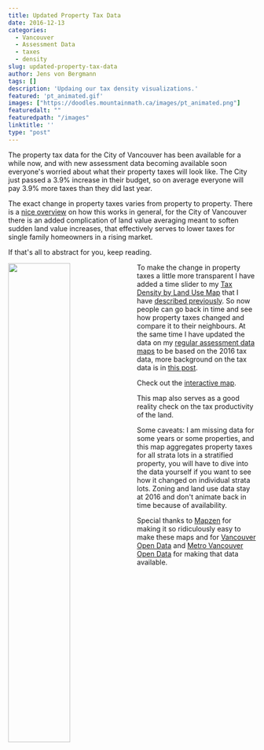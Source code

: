 ```yaml
---
title: Updated Property Tax Data
date: 2016-12-13
categories:
  - Vancouver
  - Assessment Data
  - taxes
  - density
slug: updated-property-tax-data
author: Jens von Bergmann
tags: []
description: 'Updaing our tax density visualizations.'
featured: 'pt_animated.gif'
images: ["https://doodles.mountainmath.ca/images/pt_animated.png"]
featuredalt: ""
featuredpath: "/images"
linktitle: ''
type: "post"
---
```

The property tax data for the City of Vancouver has been available for a while now, and with new assessment data becoming
available soon everyone's worried about what their property taxes will look like. The City just passed a 3.9% increase
in their budget, so on average everyone will pay 3.9% more taxes than they did last year.

The exact change in property taxes varies from property to property. There is a [nice overview](https://patrickjohnstone.ca/2013/01/on-assessments-and-mil-rates.html)
on how this works in general, for the City of Vancouver there is an added complication of land value averaging meant to
soften sudden land value increases, that effectively serves to lower taxes for single family homeowners in a rising market.

If that's all to abstract for you, keep reading.

<!-- more -->

<a href="https://mountainmath.ca/assessment_gl/map?zoom=15&lat=49.2672&lng=-123.1449" target="_blank"><img  src="/images/pt_animated.gif" style="width:50%;float:left;margin-right:10px;"></a>
To make the change in property taxes a little more transparent I have added a time slider to my
[Tax Density by Land Use Map](https://mountainmath.ca/assessment_gl/map?zoom=15&lat=49.2672&lng=-123.1449) that I have
[described previously](http://doodles.mountainmath.ca/blog/2016/03/02/property-taxes-and-land-use/). So now people can
go back in time and see how property taxes changed and compare it to their neighbours. At the same time I
have updated the data on my [regular assessment data maps]() to be based on the 2016 tax data, more background on the
tax data is in [this post](http://doodles.mountainmath.ca/blog/2015/05/31/density-in-vancouver/).

Check out the <a class='btn' href="https://mountainmath.ca/assessment_gl/map?zoom=14&lat=49.2814&lng=-123.1312" target="_blank">interactive map</a>.

This map also serves as a good reality check on the tax productivity of the land.

Some caveats: I am missing data for some years or some
properties, and this map aggregates property taxes for
all strata lots in a stratified property, you will have to dive into the data yourself if you want to see how it changed
on individual strata lots. Zoning and land use data stay at 2016 and don't animate back in time because of availability.

Special thanks to [Mapzen](https://mapzen.com) for making it so ridiculously easy to make these maps and for
[Vancouver Open Data](http://vancouver.ca/your-government/open-data-catalogue.aspx) and
[Metro Vancouver Open Data](http://www.metrovancouver.org/data) for making that data available.

<script>
function resetImages(){
    $('img').each(function(img){
        imgsrc = $(img).attr('src');
        if (imgsrc.slice(imgsrc.length-4)=='.gif') {
            $(img).attr('src', '');
            $(img).attr('src', imgsrc);

        }
    });
    setTimeout(function(){
        resetImages();
    },25000);
}
setTimeout(function(){
    resetImages();
},25000);
</script>
